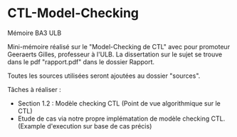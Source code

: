 # CTL-Model-Checking
Mémoire BA3 ULB

Mini-mémoire réalisé sur le "Model-Checking de CTL" avec pour promoteur Geeraerts Gilles, professeur à l'ULB.
La dissertation sur le sujet se trouve dans le pdf "rapport.pdf" dans le dossier Rapport.

Toutes les sources utilisées seront ajoutées au dossier "sources".

Tâches à réaliser : 
- Section 1.2 : Modèle checking CTL (Point de vue algorithmique sur le CTL)
- Etude de cas via notre propre implématation de modèle checking CTL. (Example d'execution sur base de cas précis)
